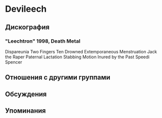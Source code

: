 # Devileech



## Дискография

### "Leechtron" 1998, Death Metal

Dispareunia
Two Fingers
Ten Drowned
Extemporaneous Menstruation
Jack the Raper
Paternal Lactation
Stabbing Motion
Inured by the Past
Speedi Spencer


## Отношения с другими группами


## Обсуждения


## Упоминания

